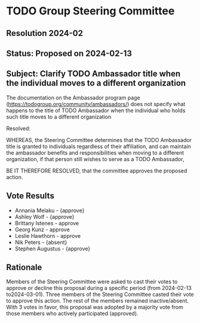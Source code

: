 # TODO Group Steering Committee

## Resolution 2024-02

## Status: Proposed on 2024-02-13

## Subject: Clarify TODO Ambassador title when the individual moves to a different organization

The documentation on the Ambassador program page (https://todogroup.org/community/ambassadors/) does not specify what 
happens to the title of TODO Ambassador when the individual who holds such title moves to a different organization


Resolved:

WHEREAS, the Steering Committee determines that the TODO Ambassador title is granted to individuals regardless of their affiliation, and can maintain the ambassador benefits and responsibilities when moving to a different organization, if that person still wishes to serve as a TODO Ambassador,

BE IT THEREFORE RESOLVED, that the committee approves the proposed action.

## Vote Results

- Annania Melaku - {approve}
- Ashley Wolf - {approve}
- Brittany Istenes - approve
- Georg Kunz - approve
- Leslie Hawthorn - approve
- Nik Peters - {absent}
- Stephen Augustus - {approve}

## Rationale

Members of the Steering Committee were asked to cast their votes to approve or decline this proposal during a specific period (from 2024-02-13 to2024-03-01). Three members of the Steering Committee casted their vote to approve this action. The rest of the members remained inactive/absent. With 3 votes in favor, this proposal was adopted by a majority vote from those members who actively participated (approved).

